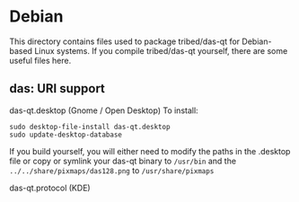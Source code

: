 
Debian
====================
This directory contains files used to package tribed/das-qt
for Debian-based Linux systems. If you compile tribed/das-qt yourself, there are some useful files here.

## das: URI support ##


das-qt.desktop  (Gnome / Open Desktop)
To install:

	sudo desktop-file-install das-qt.desktop
	sudo update-desktop-database

If you build yourself, you will either need to modify the paths in
the .desktop file or copy or symlink your das-qt binary to `/usr/bin`
and the `../../share/pixmaps/das128.png` to `/usr/share/pixmaps`

das-qt.protocol (KDE)

